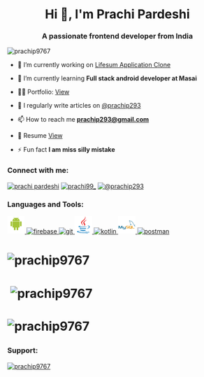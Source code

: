 <h1 align="center">Hi 👋, I'm Prachi Pardeshi</h1>
<h3 align="center">A passionate frontend developer from India</h3>

<p align="left"> <img src="https://komarev.com/ghpvc/?username=prachip9767&label=Profile%20views&color=0e75b6&style=flat" alt="prachip9767" /> </p>


- 🔭 I’m currently working on [Lifesum Application Clone](https://github.com/Prachip9767/LifesumApp)

- 🌱 I’m currently learning **Full stack android developer at Masai**

- 👨‍💻 Portfolio: [View](https://prachip9767.github.io/)

- 📝 I regularly write articles on [@prachip293](https://medium.com/@prachip293)

- 📫 How to reach me **prachip293@gmail.com**

- 📄 Resume [View](https://drive.google.com/file/d/1RAYIbxdTbjB-c8hyntFkNmNmZkD6b7zh/view?usp=sharing)

- ⚡ Fun fact **I am miss silly mistake**

<h3 align="left">Connect with me:</h3>
<p align="left">
<a href="https://linkedin.com/in/prachi pardeshi" target="blank"><img align="center" src="https://raw.githubusercontent.com/rahuldkjain/github-profile-readme-generator/master/src/images/icons/Social/linked-in-alt.svg" alt="prachi pardeshi" height="30" width="40" /></a>
<a href="https://instagram.com/prachi99_" target="blank"><img align="center" src="https://raw.githubusercontent.com/rahuldkjain/github-profile-readme-generator/master/src/images/icons/Social/instagram.svg" alt="prachi99_" height="30" width="40" /></a>
<a href="https://medium.com/@prachip293" target="blank"><img align="center" src="https://raw.githubusercontent.com/rahuldkjain/github-profile-readme-generator/master/src/images/icons/Social/medium.svg" alt="@prachip293" height="30" width="40" /></a>
</p>

<h3 align="left">Languages and Tools:</h3>
<p align="left"> <a href="https://developer.android.com" target="_blank"> <img src="https://raw.githubusercontent.com/devicons/devicon/master/icons/android/android-original-wordmark.svg" alt="android" width="40" height="40"/> </a> <a href="https://firebase.google.com/" target="_blank"> <img src="https://www.vectorlogo.zone/logos/firebase/firebase-icon.svg" alt="firebase" width="40" height="40"/> </a> <a href="https://git-scm.com/" target="_blank"> <img src="https://www.vectorlogo.zone/logos/git-scm/git-scm-icon.svg" alt="git" width="40" height="40"/> </a> <a href="https://www.java.com" target="_blank"> <img src="https://raw.githubusercontent.com/devicons/devicon/master/icons/java/java-original.svg" alt="java" width="40" height="40"/> </a> <a href="https://kotlinlang.org" target="_blank"> <img src="https://www.vectorlogo.zone/logos/kotlinlang/kotlinlang-icon.svg" alt="kotlin" width="40" height="40"/> </a> <a href="https://www.mysql.com/" target="_blank"> <img src="https://raw.githubusercontent.com/devicons/devicon/master/icons/mysql/mysql-original-wordmark.svg" alt="mysql" width="40" height="40"/> </a> <a href="https://postman.com" target="_blank"> <img src="https://www.vectorlogo.zone/logos/getpostman/getpostman-icon.svg" alt="postman" width="40" height="40"/> </a> </p>



# <p><img align="center" src="https://github-readme-stats.vercel.app/api/top-langs?username=prachip9767&show_icons=true&locale=en&layout=compact" alt="prachip9767" /></p>

# <p>&nbsp;<img align="center" src="https://github-readme-stats.vercel.app/api?username=prachip9767&show_icons=true&locale=en" alt="prachip9767" /></p>

# <p><img align="center" src="https://github-readme-streak-stats.herokuapp.com/?user=prachip9767&" alt="prachip9767" /></p>

<h3 align="left">Support:</h3>
<p><a href="https://www.buymeacoffee.com/prachip9767"> <img align="center" src="https://cdn.buymeacoffee.com/buttons/v2/default-yellow.png" height="50" width="210" alt="prachip9767" /></a></p><br><br>

